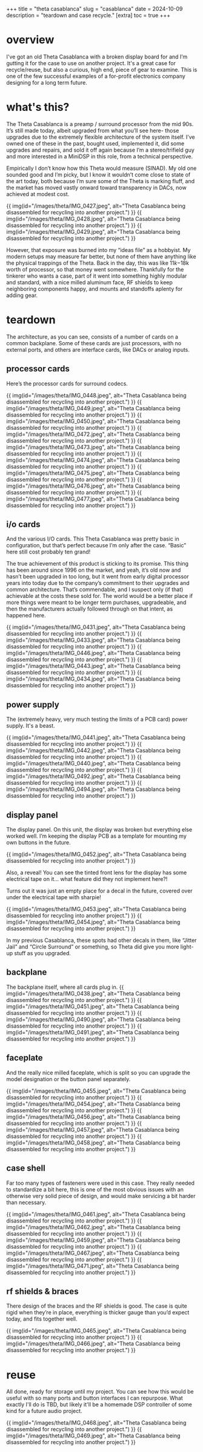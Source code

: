 +++
title = "theta casablanca"
slug = "casablanca"
date = 2024-10-09
description = "teardown and case recycle."
[extra]
  toc = true
+++

# overview
I've got an old Theta Casablanca with a broken display board for and I’m gutting it for the case to use on another project. It's a great case for recycle/reuse, but also a curious, high end, piece of gear to examine. This is one of the few successful examples of a for-profit electronics company designing for a long term future.

# what's this?
The Theta Casablanca is a preamp / surround processor from the mid 90s. It’s still made today, albeit upgraded from what you’ll see here- those upgrades due to the extremely flexible architecture of the system itself. I’ve owned one of these in the past, bought used, implemented it, did some upgrades and repairs, and sold it off again because I’m a stereo/trifield guy and more interested in a MiniDSP in this role, from a technical perspective.

Empirically I don’t know how this Theta would measure (SINAD). My old one sounded good and I’m picky, but I know it wouldn’t come close to state of the art today, both because I’m sure some of the Theta is marking fluff, and the market has moved vastly onward toward transparency in DACs, now achieved at modest cost.

{{ img(id="/images/theta/IMG_0427.jpeg", alt="Theta Casablanca being disassembled for recycling into another project.") }}
{{ img(id="/images/theta/IMG_0428.jpeg", alt="Theta Casablanca being disassembled for recycling into another project.") }}
{{ img(id="/images/theta/IMG_0429.jpeg", alt="Theta Casablanca being disassembled for recycling into another project.") }}

However, that exposure was burned into my “ideas file” as a hobbyist. My modern setups may measure far better, but none of them have anything like the physical trappings of the Theta. Back in the day, this was like $11k-$18k worth of processor, so that money went somewhere. Thankfully for the tinkerer who wants a case, part of it went into something highly modular and standard, with a nice milled aluminum face, RF shields to keep neighboring components happy, and mounts and standoffs aplenty for adding gear.

# teardown
The architecture, as you can see, consists of a number of cards on a common backplane. Some of these cards are just processors, with no external ports, and others are interface cards, like DACs or analog inputs.

## processor cards
Here’s the processor cards for surround codecs.

{{ img(id="/images/theta/IMG_0448.jpeg", alt="Theta Casablanca being disassembled for recycling into another project.") }}
{{ img(id="/images/theta/IMG_0449.jpeg", alt="Theta Casablanca being disassembled for recycling into another project.") }}
{{ img(id="/images/theta/IMG_0450.jpeg", alt="Theta Casablanca being disassembled for recycling into another project.") }}
{{ img(id="/images/theta/IMG_0472.jpeg", alt="Theta Casablanca being disassembled for recycling into another project.") }}
{{ img(id="/images/theta/IMG_0473.jpeg", alt="Theta Casablanca being disassembled for recycling into another project.") }}
{{ img(id="/images/theta/IMG_0474.jpeg", alt="Theta Casablanca being disassembled for recycling into another project.") }}
{{ img(id="/images/theta/IMG_0475.jpeg", alt="Theta Casablanca being disassembled for recycling into another project.") }}
{{ img(id="/images/theta/IMG_0476.jpeg", alt="Theta Casablanca being disassembled for recycling into another project.") }}
{{ img(id="/images/theta/IMG_0477.jpeg", alt="Theta Casablanca being disassembled for recycling into another project.") }}

## i/o cards
And the various I/O cards. This Theta Casablanca was pretty basic in configuration, but that’s perfect because I’m only after the case. “Basic” here still cost probably ten grand!

The true achievement of this product is sticking to its promise. This thing has been around since 1996 on the market, and yeah, it’s old now and hasn’t been upgraded in too long, but it went from early digital processor years into today due to the company’s commitment to their upgrades and common architecture. That’s commendable, and I suspect only (if that) achievable at the costs these sold for. The world would be a better place if more things were meant to be longer term purchases, upgradeable, and then the manufacturers actually followed through on that intent, as happened here.

{{ img(id="/images/theta/IMG_0431.jpeg", alt="Theta Casablanca being disassembled for recycling into another project.") }}
{{ img(id="/images/theta/IMG_0433.jpeg", alt="Theta Casablanca being disassembled for recycling into another project.") }}
{{ img(id="/images/theta/IMG_0446.jpeg", alt="Theta Casablanca being disassembled for recycling into another project.") }}
{{ img(id="/images/theta/IMG_0443.jpeg", alt="Theta Casablanca being disassembled for recycling into another project.") }}
{{ img(id="/images/theta/IMG_0434.jpeg", alt="Theta Casablanca being disassembled for recycling into another project.") }}

## power supply
The (extremely heavy, very much testing the limits of a PCB card) power supply. It's a beast.

{{ img(id="/images/theta/IMG_0441.jpeg", alt="Theta Casablanca being disassembled for recycling into another project.") }}
{{ img(id="/images/theta/IMG_0442.jpeg", alt="Theta Casablanca being disassembled for recycling into another project.") }}
{{ img(id="/images/theta/IMG_0440.jpeg", alt="Theta Casablanca being disassembled for recycling into another project.") }}
{{ img(id="/images/theta/IMG_0492.jpeg", alt="Theta Casablanca being disassembled for recycling into another project.") }}
{{ img(id="/images/theta/IMG_0494.jpeg", alt="Theta Casablanca being disassembled for recycling into another project.") }}

## display panel
The display panel. On this unit, the display was broken but everything else worked well. I’m keeping the display PCB as a template for mounting my own buttons in the future.

{{ img(id="/images/theta/IMG_0452.jpeg", alt="Theta Casablanca being disassembled for recycling into another project.") }}

Also, a reveal! You can see the tinted front lens for the display has some electrical tape on it… what feature did they not implement here?!

Turns out it was just an empty place for a decal in the future, covered over under the electrical tape with sharpie!

{{ img(id="/images/theta/IMG_0453.jpeg", alt="Theta Casablanca being disassembled for recycling into another project.") }}
{{ img(id="/images/theta/IMG_0454.jpeg", alt="Theta Casablanca being disassembled for recycling into another project.") }}

In my previous Casablanca, these spots had other decals in them, like “Jitter Jail” and “Circle Surround” or something, so Theta did give you more light-up stuff as you upgraded.

## backplane
The backplane itself, where all cards plug in.
{{ img(id="/images/theta/IMG_0438.jpeg", alt="Theta Casablanca being disassembled for recycling into another project.") }}
{{ img(id="/images/theta/IMG_0451.jpeg", alt="Theta Casablanca being disassembled for recycling into another project.") }}
{{ img(id="/images/theta/IMG_0490.jpeg", alt="Theta Casablanca being disassembled for recycling into another project.") }}
{{ img(id="/images/theta/IMG_0491.jpeg", alt="Theta Casablanca being disassembled for recycling into another project.") }}

## faceplate
And the really nice milled faceplate, which is split so you can upgrade the model designation or the button panel separately.

{{ img(id="/images/theta/IMG_0455.jpeg", alt="Theta Casablanca being disassembled for recycling into another project.") }}
{{ img(id="/images/theta/IMG_0454.jpeg", alt="Theta Casablanca being disassembled for recycling into another project.") }}
{{ img(id="/images/theta/IMG_0456.jpeg", alt="Theta Casablanca being disassembled for recycling into another project.") }}
{{ img(id="/images/theta/IMG_0457.jpeg", alt="Theta Casablanca being disassembled for recycling into another project.") }}
{{ img(id="/images/theta/IMG_0458.jpeg", alt="Theta Casablanca being disassembled for recycling into another project.") }}

## case shell
Far too many types of fasteners were used in this case. They really needed to standardize a bit here, this is one of the most obvious issues with an otherwise very solid piece of design, and would make servicing a bit harder than necessary.

{{ img(id="/images/theta/IMG_0461.jpeg", alt="Theta Casablanca being disassembled for recycling into another project.") }}
{{ img(id="/images/theta/IMG_0462.jpeg", alt="Theta Casablanca being disassembled for recycling into another project.") }}
{{ img(id="/images/theta/IMG_0459.jpeg", alt="Theta Casablanca being disassembled for recycling into another project.") }}
{{ img(id="/images/theta/IMG_0467.jpeg", alt="Theta Casablanca being disassembled for recycling into another project.") }}
{{ img(id="/images/theta/IMG_0471.jpeg", alt="Theta Casablanca being disassembled for recycling into another project.") }}

## rf shields & braces
There design of the braces and the RF shields is good. The case is quite rigid when they’re in place, everything is thicker gauge than you’d expect today, and fits together well.

{{ img(id="/images/theta/IMG_0465.jpeg", alt="Theta Casablanca being disassembled for recycling into another project.") }}
{{ img(id="/images/theta/IMG_0466.jpeg", alt="Theta Casablanca being disassembled for recycling into another project.") }}


# reuse
All done, ready for storage until my project. You can see how this would be useful with so many ports and button interfaces I can repurpose. What exactly I'll do is TBD, but likely it'll be a homemade DSP controller of some kind for a future audio project.

{{ img(id="/images/theta/IMG_0468.jpeg", alt="Theta Casablanca being disassembled for recycling into another project.") }}
{{ img(id="/images/theta/IMG_0469.jpeg", alt="Theta Casablanca being disassembled for recycling into another project.") }}